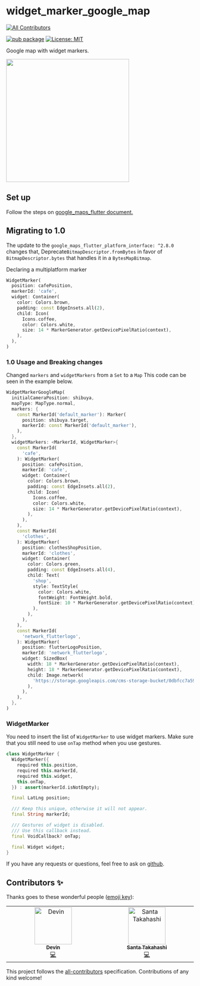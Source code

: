 # widget_marker_google_map
<!-- ALL-CONTRIBUTORS-BADGE:START - Do not remove or modify this section -->
[![All Contributors](https://img.shields.io/badge/all_contributors-2-orange.svg?style=flat-square)](#contributors-)
<!-- ALL-CONTRIBUTORS-BADGE:END -->

[![pub package](https://img.shields.io/pub/v/widget_marker_google_map.svg)](https://pub.dev/packages/widget_marker_google_map) <a href="https://opensource.org/licenses/MIT"><img src="https://img.shields.io/badge/license-MIT-purple.svg" alt="License: MIT"></a>

Google map with widget markers.

<img src="https://user-images.githubusercontent.com/43510799/142984717-853a7686-503e-4e2c-b090-9767e25fb8d3.png" width=330>

## Set up
Follow the steps on [google_maps_flutter document.](https://pub.dev/packages/google_maps_flutter#getting-started)


## Migrating to 1.0

The update to the `google_maps_flutter_platform_interface: ^2.8.0` changes that, Deprecate`BitmapDescriptor.fromBytes` in favor of `BitmapDescriptor.bytes` that handles it in a `BytesMapBitmap`.

Declaring a multiplatform marker

```dart
WidgetMarker(
  position: cafePosition,
  markerId: 'cafe',
  widget: Container(
    color: Colors.brown,
    padding: const EdgeInsets.all(2),
    child: Icon(
      Icons.coffee,
      color: Colors.white,
      size: 14 * MarkerGenerator.getDevicePixelRatio(context),
    ),
  ),
)
```

### 1.0 Usage and Breaking changes

Changed `markers` and `widgetMarkers` from a `Set` to a `Map`
This code can be seen in the example below.

```dart
WidgetMarkerGoogleMap(
  initialCameraPosition: shibuya,
  mapType: MapType.normal,
  markers: {
    const MarkerId('default_marker'): Marker(
      position: shibuya.target,
      markerId: const MarkerId('default_marker'),
    ),
  },
  widgetMarkers: <MarkerId, WidgetMarker>{
    const MarkerId(
      'cafe',
    ): WidgetMarker(
      position: cafePosition,
      markerId: 'cafe',
      widget: Container(
        color: Colors.brown,
        padding: const EdgeInsets.all(2),
        child: Icon(
          Icons.coffee,
          color: Colors.white,
          size: 14 * MarkerGenerator.getDevicePixelRatio(context),
        ),
      ),
    ),
    const MarkerId(
      'clothes',
    ): WidgetMarker(
      position: clothesShopPosition,
      markerId: 'clothes',
      widget: Container(
        color: Colors.green,
        padding: const EdgeInsets.all(4),
        child: Text(
          'shop',
          style: TextStyle(
            color: Colors.white,
            fontWeight: FontWeight.bold,
            fontSize: 10 * MarkerGenerator.getDevicePixelRatio(context),
          ),
        ),
      ),
    ),
    const MarkerId(
      'network_flutterlogo',
    ): WidgetMarker(
      position: flutterLogoPosition,
      markerId: 'network_flutterlogo',
      widget: SizedBox(
        width: 18 * MarkerGenerator.getDevicePixelRatio(context),
        height: 18 * MarkerGenerator.getDevicePixelRatio(context),
        child: Image.network(
          'https://storage.googleapis.com/cms-storage-bucket/0dbfcc7a59cd1cf16282.png',
        ),
      ),
    ),
  },
)
```

### WidgetMarker

You need to insert the list of `WidgetMarker` to use widget markers.
Make sure that you still need to use `onTap` method when you use gestures.

```dart
class WidgetMarker {
  WidgetMarker({
    required this.position,
    required this.markerId,
    required this.widget,
    this.onTap,
  }) : assert(markerId.isNotEmpty);

  final LatLng position;

  /// Keep this unique, otherwise it will not appear.
  final String markerId;

  /// Gestures of widget is disabled.
  /// Use this callback instead.
  final VoidCallback? onTap;

  final Widget widget;
}
```

If you have any requests or questions, feel free to ask on [github](https://github.com/santa112358/widget_marker_google_map/issues).



## Contributors ✨

Thanks goes to these wonderful people ([emoji key](https://allcontributors.org/docs/en/emoji-key)):

<!-- ALL-CONTRIBUTORS-LIST:START - Do not remove or modify this section -->
<!-- prettier-ignore-start -->
<!-- markdownlint-disable -->
<table>
  <tbody>
    <tr>
      <td align="center" valign="top" width="14.28%"><a href="https://github.com/davey06"><img src="https://avatars.githubusercontent.com/u/32833275?v=4?s=100" width="100px;" alt="Devin"/><br /><sub><b>Devin</b></sub></a><br /><a href="https://github.com/santa112358/widget_marker_google_map/commits?author=davey06" title="Code">💻</a></td>
      <td align="center" valign="top" width="14.28%"><a href="https://pub.dev/publishers/3tadev.work/packages"><img src="https://avatars.githubusercontent.com/u/43510799?v=4?s=100" width="100px;" alt="Santa Takahashi"/><br /><sub><b>Santa Takahashi</b></sub></a><br /><a href="https://github.com/santa112358/widget_marker_google_map/commits?author=santa112358" title="Code">💻</a></td>
    </tr>
  </tbody>
</table>

<!-- markdownlint-restore -->
<!-- prettier-ignore-end -->

<!-- ALL-CONTRIBUTORS-LIST:END -->

This project follows the [all-contributors](https://github.com/all-contributors/all-contributors) specification. Contributions of any kind welcome!